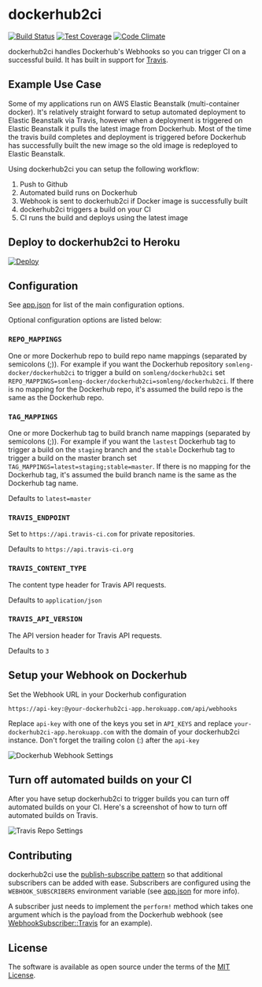 # dockerhub2ci

[![Build Status](https://travis-ci.org/somleng/dockerhub2ci.svg?branch=master)](https://travis-ci.org/somleng/dockerhub2ci)
[![Test Coverage](https://codeclimate.com/github/somleng/dockerhub2ci/badges/coverage.svg)](https://codeclimate.com/github/somleng/dockerhub2ci/coverage)
[![Code Climate](https://codeclimate.com/github/somleng/dockerhub2ci/badges/gpa.svg)](https://codeclimate.com/github/somleng/dockerhub2ci)

dockerhub2ci handles Dockerhub's Webhooks so you can trigger CI on a successful build. It has built in support for [Travis](https://travis-ci.org/).

## Example Use Case

Some of my applications run on AWS Elastic Beanstalk (multi-container docker). It's relatively straight forward to setup automated deployment to Elastic Beanstalk via Travis, however when a deployment is triggered on Elastic Beanstalk it pulls the latest image from Dockerhub. Most of the time the travis build completes and deployment is triggered before Dockerhub has successfully built the new image so the old image is redeployed to Elastic Beanstalk.

Using dockerhub2ci you can setup the following workflow:

1. Push to Github
2. Automated build runs on Dockerhub
3. Webhook is sent to dockerhub2ci if Docker image is successfully built
4. dockerhub2ci triggers a build on your CI
5. CI runs the build and deploys using the latest image

## Deploy to dockerhub2ci to Heroku

[![Deploy](https://www.herokucdn.com/deploy/button.svg)](https://heroku.com/deploy)

## Configuration

See [app.json](https://github.com/somleng/dockerhub2ci/blob/master/app.json) for list of the main configuration options.

Optional configuration options are listed below:

### `REPO_MAPPINGS`

One or more Dockerhub repo to build repo name mappings (separated by semicolons (;)). For example if you want the Dockerhub repository `somleng-docker/dockerhub2ci` to trigger a build on `somleng/dockerhub2ci` set `REPO_MAPPINGS=somleng-docker/dockerhub2ci=somleng/dockerhub2ci`. If there is no mapping for the Dockerhub repo, it's assumed the build repo is the same as the Dockerhub repo.

### `TAG_MAPPINGS`

One or more Dockerhub tag to build branch name mappings (separated by semicolons (;)). For example if you want the `lastest` Dockerhub tag to trigger a build on the `staging` branch and the `stable` Dockerhub tag to trigger a build on the master branch set `TAG_MAPPINGS=latest=staging;stable=master`. If there is no mapping for the Dockerhub tag, it's assumed the build branch name is the same as the Dockerhub tag name.

Defaults to `latest=master`

### `TRAVIS_ENDPOINT`

Set to `https://api.travis-ci.com` for private repositories.

Defaults to `https://api.travis-ci.org`

### `TRAVIS_CONTENT_TYPE`

The content type header for Travis API requests.

Defaults to `application/json`

### `TRAVIS_API_VERSION`

The API version header for Travis API requests.

Defaults to `3`

## Setup your Webhook on Dockerhub

Set the Webhook URL in your Dockerhub configuration

```
https://api-key:@your-dockerhub2ci-app.herokuapp.com/api/webhooks
```

Replace `api-key` with one of the keys you set in `API_KEYS` and replace `your-dockerhub2ci-app.herokuapp.com` with the domain of your dockerhub2ci instance. Don't forget the trailing colon (:) after the `api-key`

![Dockerhub Webhook Settings](https://raw.githubusercontent.com/somleng/dockerhub2ci/master/docs/images/dockerhub-webhook-settings.png)

## Turn off automated builds on your CI

After you have setup dockerhub2ci to trigger builds you can turn off automated builds on your CI. Here's a screenshot of how to turn off automated builds on Travis.

![Travis Repo Settings](https://raw.githubusercontent.com/somleng/dockerhub2ci/master/docs/images/travis-settings.png)

## Contributing

dockerhub2ci use the [publish-subscribe pattern](https://en.wikipedia.org/wiki/Publish%E2%80%93subscribe_pattern) so that additional subscribers can be added with ease. Subscribers are configured using the `WEBHOOK_SUBSCRIBERS` environment variable (see [app.json](https://github.com/somleng/dockerhub2ci/blob/master/app.json) for more info).

A subscriber just needs to implement the `perform!` method which takes one argument which is the payload from the Dockerhub webhook (see [WebhookSubscriber::Travis](https://github.com/somleng/dockerhub2ci/blob/master/app/models/webhook_subscriber/travis.rb) for an example).

## License

The software is available as open source under the terms of the [MIT License](http://opensource.org/licenses/MIT).
